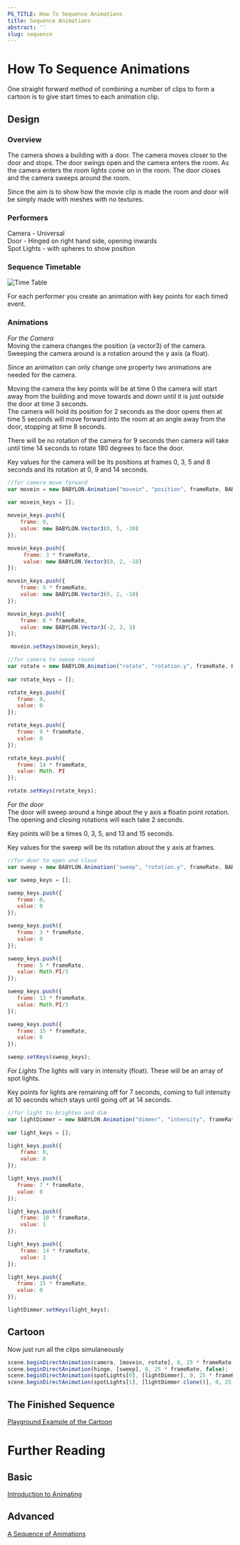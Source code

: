 ```yaml
---
PG_TITLE: How To Sequence Animations
title: Sequence Animations
abstract: ''
slug: sequence
---
```


# How To Sequence Animations
One straight forward method of combining a number of clips to form a cartoon is to give start times to each animation clip.

## Design

### Overview
The camera shows a building with a door. The camera moves closer to the door and stops. The door swings open and the camera enters the room. As the camera enters the room 
lights come on in the room. The door closes and the camera sweeps around the room. 

Since the aim is to show how the movie clip is made the room and door will be simply made with meshes with no textures.

### Performers

Camera  - Universal  
Door - Hinged on right hand side, opening inwards  
Spot Lights - with spheres to show position  

### Sequence Timetable

![Time Table](/img/how_to/Animations/seq1.jpg)

For each performer you create an animation with key points for each timed event.
### Animations

*For the Camera*  
Moving the camera changes the position (a vector3) of the camera. Sweeping the camera around is a rotation around the y axis (a float).  

Since an animation can only change one property two animations are needed for the camera.

Moving the camera the key points will be at time 0 the camera will start away from the building and move towards and down until it is just outside the door at time 3 seconds.  
The camera will hold its position for 2 seconds as the door opens then at time 5 seconds will move forward into the room at an angle away from the door, stopping at time 8 seconds.

There will be no rotation of the camera for 9 seconds then camera will take until time 14 seconds to rotate 180 degrees to face the door.

Key values for the camera will be its positions at frames 0, 3, 5 and 8 seconds and its rotation at 0, 9 and 14 seconds.  

```javascript
//for camera move forward
var movein = new BABYLON.Animation("movein", "position", frameRate, BABYLON.Animation.ANIMATIONTYPE_VECTOR3, BABYLON.Animation.ANIMATIONLOOPMODE_CONSTANT);
	
var movein_keys = []; 

movein_keys.push({
    frame: 0,
    value: new BABYLON.Vector3(0, 5, -30)
});

movein_keys.push({
     frame: 3 * frameRate,
     value: new BABYLON.Vector3(0, 2, -10)
});

movein_keys.push({
    frame: 5 * frameRate,
    value: new BABYLON.Vector3(0, 2, -10)
});

movein_keys.push({
    frame: 8 * frameRate,
    value: new BABYLON.Vector3(-2, 2, 3)
});

 movein.setKeys(movein_keys);

//for camera to sweep round
var rotate = new BABYLON.Animation("rotate", "rotation.y", frameRate, BABYLON.Animation.ANIMATIONTYPE_FLOAT, BABYLON.Animation.ANIMATIONLOOPMODE_CONSTANT);
	
var rotate_keys = []; 

rotate_keys.push({
   frame: 0,
   value: 0
});

rotate_keys.push({
   frame: 9 * frameRate,
   value: 0
});

rotate_keys.push({
   frame: 14 * frameRate,
   value: Math. PI
});

rotate.setKeys(rotate_keys);
```


*For the door*  
The door will sweep around a hinge about the y axis a floatin point rotation. The opening and closing rotations will each take 2 seconds.

Key points will be a times 0, 3, 5, and 13 and 15 seconds.

Key values for the sweep will be its rotation about the y axis at frames.

```javascript
//for door to open and close
var sweep = new BABYLON.Animation("sweep", "rotation.y", frameRate, BABYLON.Animation.ANIMATIONTYPE_FLOAT, BABYLON.Animation.ANIMATIONLOOPMODE_CONSTANT);

var sweep_keys = []; 

sweep_keys.push({
   frame: 0,
   value: 0
});

sweep_keys.push({
   frame: 3 * frameRate,
   value: 0
});

sweep_keys.push({
   frame: 5 * frameRate,
   value: Math.PI/3
});

sweep_keys.push({
   frame: 13 * frameRate,
   value: Math.PI/3
});

sweep_keys.push({
   frame: 15 * frameRate,
   value: 0
});

sweep.setKeys(sweep_keys);
``` 

*For Lights*
The lights will vary in intensity (float). These will be an array of spot lights.

Key points for lights are remaining off for 7 seconds, coming to full intensity at 10 seconds which stays until going off at 14 seconds.

```javascript
//for light to brighten and dim
var lightDimmer = new BABYLON.Animation("dimmer", "intensity", frameRate, BABYLON.Animation.ANIMATIONTYPE_FLOAT, BABYLON.Animation.ANIMATIONLOOPMODE_CONSTANT);
	
var light_keys = []; 

light_keys.push({
    frame: 0,
    value: 0
});

light_keys.push({
   frame: 7 * frameRate,
   value: 0
});

light_keys.push({
    frame: 10 * frameRate,
    value: 1
});

light_keys.push({
    frame: 14 * frameRate,
    value: 1
});

light_keys.push({
   frame: 15 * frameRate,
   value: 0
});

lightDimmer.setKeys(light_keys);
```

## Cartoon

Now just run all the clips simulaneously 

```javascript
scene.beginDirectAnimation(camera, [movein, rotate], 0, 25 * frameRate, false);
scene.beginDirectAnimation(hinge, [sweep], 0, 25 * frameRate, false);
scene.beginDirectAnimation(spotLights[0], [lightDimmer], 0, 25 * frameRate, false);
scene.beginDirectAnimation(spotLights[1], [lightDimmer.clone()], 0, 25 * frameRate, false);
```

## The Finished Sequence

[Playground Example of the Cartoon](http://www.babylonjs-playground.com/#2L26P1#8)

# Further Reading

## Basic

[Introduction to Animating](/babylon-101/babylon-101/animations)

## Advanced

[A Sequence of Animations](/how-to/animation/combine)   
